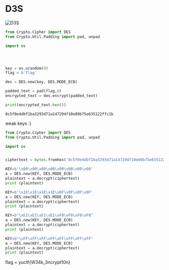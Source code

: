 # D3S 

![D3S](https://user-images.githubusercontent.com/75040566/189964284-4fbd81c6-54a2-4293-b8e3-dad9a171f308.png)


```python
from Crypto.Cipher import DES
from Crypto.Util.Padding import pad, unpad

import os 




key = os.urandom(8)
flag = b'flag'

des = DES.new(key, DES.MODE_ECB)

padded_text = pad(flag,8)
encrypted_text = des.encrypt(padded_text)

print(encrypted_text.hex())
```
```
8c5f0e4dbf1ba3293d71a147294f10e89b75e635122ffc1b
```
weak keys :) 

```python
from Crypto.Cipher import DES
from Crypto.Util.Padding import pad, unpad

import os 


ciphertext = bytes.fromhex('8c5f0e4dbf1ba3293d71a147294f10e89b75e635122ffc1b')

KEY=b'\x00\x00\x00\x00\x00\x00\x00\x00'
a = DES.new(KEY, DES.MODE_ECB)
plaintext = a.decrypt(ciphertext)
print (plaintext)

KEY=b'\x1E\x1E\x1E\x1E\x0F\x0F\x0F\x0F'
a = DES.new(KEY, DES.MODE_ECB)
plaintext = a.decrypt(ciphertext)
print (plaintext)

KEY=b"\xE1\xE1\xE1\xE1\xF0\xF0\xF0\xF0"
a = DES.new(KEY, DES.MODE_ECB)
plaintext = a.decrypt(ciphertext)
print (plaintext)

KEY=b"\xFF\xFF\xFF\xFF\xFF\xFF\xFF\xFF"
a = DES.new(KEY, DES.MODE_ECB)
plaintext = a.decrypt(ciphertext)
print (plaintext)
```
flag  = yuctf{W34k_3ncrypt10n}
